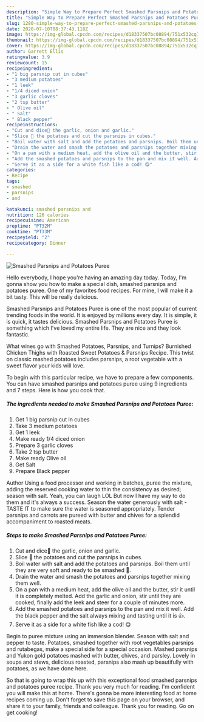 ```yaml
---
description: "Simple Way to Prepare Perfect Smashed Parsnips and Potatoes Puree"
title: "Simple Way to Prepare Perfect Smashed Parsnips and Potatoes Puree"
slug: 1280-simple-way-to-prepare-perfect-smashed-parsnips-and-potatoes-puree
date: 2020-07-10T08:37:43.118Z
image: https://img-global.cpcdn.com/recipes/d18337507bc08894/751x532cq70/smashed-parsnips-and-potatoes-puree-recipe-main-photo.jpg
thumbnail: https://img-global.cpcdn.com/recipes/d18337507bc08894/751x532cq70/smashed-parsnips-and-potatoes-puree-recipe-main-photo.jpg
cover: https://img-global.cpcdn.com/recipes/d18337507bc08894/751x532cq70/smashed-parsnips-and-potatoes-puree-recipe-main-photo.jpg
author: Garrett Ellis
ratingvalue: 3.9
reviewcount: 15
recipeingredient:
- "1 big parsnip cut in cubes"
- "3 medium potatoes"
- "1 leek"
- "1/4 diced onion"
- "3 garlic cloves"
- "2 tsp butter"
- " Olive oil"
- " Salt"
- " Black pepper"
recipeinstructions:
- "Cut and dice🔪 the garlic, onion and garlic."
- "Slice 🔪 the potatoes and cut the parsnips in cubes."
- "Boil water with salt and add the potatoes and parsnips. Boil them until they are very soft and ready to be smashed 👊."
- "Drain the water and smash the potatoes and parsnips together mixing them well."
- "On a pan with a medium heat, add the olive oil and the butter, stir it until it is completely melted. Add the garlic and onion, stir until they are cooked, finally add the leek and steer for a couple of minutes more."
- "Add the smashed potatoes and parsnips to the pan and mix it well. Add the black pepper and the salt always mixing and tasting until it is 👍."
- "Serve it as a side for a white fish like a cod! 😋"
categories:
- Recipe
tags:
- smashed
- parsnips
- and

katakunci: smashed parsnips and 
nutrition: 126 calories
recipecuisine: American
preptime: "PT32M"
cooktime: "PT33M"
recipeyield: "2"
recipecategory: Dinner

---
```



![Smashed Parsnips and Potatoes Puree](https://img-global.cpcdn.com/recipes/d18337507bc08894/751x532cq70/smashed-parsnips-and-potatoes-puree-recipe-main-photo.jpg)

Hello everybody, I hope you're having an amazing day today. Today, I'm gonna show you how to make a special dish, smashed parsnips and potatoes puree. One of my favorites food recipes. For mine, I will make it a bit tasty. This will be really delicious.

Smashed Parsnips and Potatoes Puree is one of the most popular of current trending foods in the world. It is enjoyed by millions every day. It is simple, it is quick, it tastes delicious. Smashed Parsnips and Potatoes Puree is something which I've loved my entire life. They are nice and they look fantastic.

What wines go with Smashed Potatoes, Parsnips, and Turnips? Burnished Chicken Thighs with Roasted Sweet Potatoes &amp; Parsnips Recipe. This twist on classic mashed potatoes includes parsnips, a root vegetable with a sweet flavor your kids will love.


To begin with this particular recipe, we have to prepare a few components. You can have smashed parsnips and potatoes puree using 9 ingredients and 7 steps. Here is how you cook that.

<!--inarticleads1-->

##### The ingredients needed to make Smashed Parsnips and Potatoes Puree:

1. Get 1 big parsnip cut in cubes
1. Take 3 medium potatoes
1. Get 1 leek
1. Make ready 1/4 diced onion
1. Prepare 3 garlic cloves
1. Take 2 tsp butter
1. Make ready  Olive oil
1. Get  Salt
1. Prepare  Black pepper


Author Using a food processor and working in batches, puree the mixture, adding the reserved cooking water to thin the consistency as desired; season with salt. Yeah, you can laugh LOL But now I have my way to do them and it&#39;s always a success. Season the water generously with salt - TASTE IT to make sure the water is seasoned appropriately. Tender parsnips and carrots are pureed with butter and chives for a splendid accompaniment to roasted meats. 

<!--inarticleads2-->

##### Steps to make Smashed Parsnips and Potatoes Puree:

1. Cut and dice🔪 the garlic, onion and garlic.
1. Slice 🔪 the potatoes and cut the parsnips in cubes.
1. Boil water with salt and add the potatoes and parsnips. Boil them until they are very soft and ready to be smashed 👊.
1. Drain the water and smash the potatoes and parsnips together mixing them well.
1. On a pan with a medium heat, add the olive oil and the butter, stir it until it is completely melted. Add the garlic and onion, stir until they are cooked, finally add the leek and steer for a couple of minutes more.
1. Add the smashed potatoes and parsnips to the pan and mix it well. Add the black pepper and the salt always mixing and tasting until it is 👍.
1. Serve it as a side for a white fish like a cod! 😋


Begin to puree mixture using an immersion blender. Season with salt and pepper to taste. Potatoes, smashed together with root vegetables parsnips and rutabegas, make a special side for a special occasion. Mashed parsnips and Yukon gold potatoes mashed with butter, chives, and parsley. Lovely in soups and stews, delicious roasted, parsnips also mash up beautifully with potatoes, as we have done here. 

So that is going to wrap this up with this exceptional food smashed parsnips and potatoes puree recipe. Thank you very much for reading. I'm confident you will make this at home. There's gonna be more interesting food at home recipes coming up. Don't forget to save this page on your browser, and share it to your family, friends and colleague. Thank you for reading. Go on get cooking!
